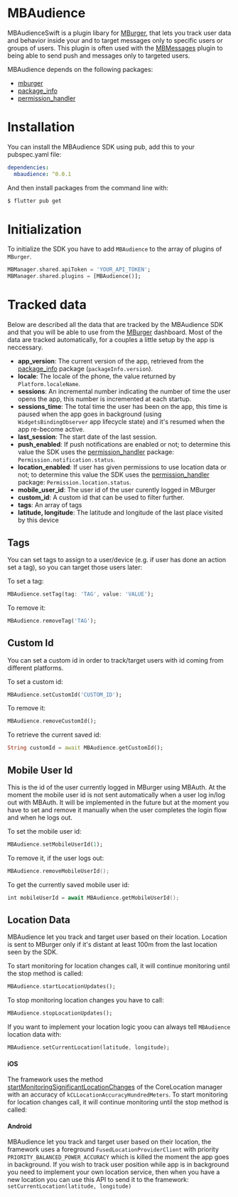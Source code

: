 # MBAudience

MBAudienceSwift is a plugin libary for [MBurger](https://mburger.cloud), that lets you track user data and behavior inside your and to target messages only to specific users or groups of users. This plugin is often used with the [MBMessages](https://github.com/Mumble-SRL/MBMessages-Flutter) plugin to being able to send push and messages only to targeted users.

MBAudience depends on the following packages:

 - [mburger](https://pub.dev/packages/mburger)
 - [package_info](https://pub.dev/packages/package_info)
 - [permission_handler](https://pub.dev/packages/permission_handler)

# Installation

You can install the MBAudience SDK using pub, add this to your pubspec.yaml file:

``` yaml
dependencies:
  mbaudience: ^0.0.1
```

And then install packages from the command line with:

``` bash
$ flutter pub get
```

# Initialization

To initialize the SDK you have to add `MBAudience` to the array of plugins of `MBurger`.

``` dart
MBManager.shared.apiToken = 'YOUR_API_TOKEN';
MBManager.shared.plugins = [MBAudience()];
```

# Tracked data

Below are described all the data that are tracked by the MBAudience SDK and that you will be able to use from the [MBurger](https://mburger.cloud) dashboard. Most of the data are tracked automatically, for a couples a little setup by the app is neccessary.

- **app_version**: The current version of the app, retrieved from the [package_info](https://pub.dev/packages/package_info) package (`packageInfo.version`).
- **locale**: The locale of the phone, the value returned by `Platform.localeName`.
- **sessions**: An incremental number indicating the number of time the user opens the app, this number is incremented at each startup.
- **sessions_time**: The total time the user has been on the app, this time is paused when the app goes in background (using `WidgetsBindingObserver` app lifecycle state) and it's resumed when the app re-become active.
- **last_session**: The start date of the last session.
- **push_enabled**: If push notifications are enabled or not; to determine this value the SDK uses the [permission_handler](https://pub.dev/packages/permission_handler) package: `Permission.notification.status`.
- **location_enabled**: If user has given permissions to use location data or not; to determine this value the SDK uses the [permission_handler](https://pub.dev/packages/permission_handler) package: `Permission.location.status`.
- **mobile_user_id**: The user id of the user curently logged in MBurger
- **custom_id**: A custom id that can be used to filter further.
- **tags**: An array of tags
- **latitude, longitude**: The latitude and longitude of the last place visited by this device

## Tags

You can set tags to assign to a user/device (e.g. if user has done an action set a tag), so you can target those users later:

To set a tag:

```dart
MBAudience.setTag(tag: 'TAG', value: 'VALUE');
```

To remove it:

```dart
MBAudience.removeTag('TAG');
```

## Custom Id

You can set a custom id in order to track/target users with id coming from different platforms. 

To set a custom id:

```dart
MBAudience.setCustomId('CUSTOM_ID');
```

To remove it:

```dart
MBAudience.removeCustomId();
```

To retrieve the current saved id:

```dart
String customId = await MBAudience.getCustomId();
```

## Mobile User Id

This is the id of the user currently logged in MBurger using MBAuth. At the moment the mobile user id is not sent automatically when a user log in/log out with MBAuth. It will be implemented in the future but at the moment you have to set and remove it manually when the user completes the login flow and when he logs out.

To set the mobile user id:

```dart
MBAudience.setMobileUserId(1);
```

To remove it, if the user logs out:

```swift
MBAudience.removeMobileUserId();
```

To get the currently saved mobile user id: 

```swift
int mobileUserId = await MBAudience.getMobileUserId();
```

## Location Data

MBAudience let you track and target user based on their location. Location is sent to MBurger only if it's distant at least 100m from the last location seen by the SDK.

To start monitoring for location changes call, it will continue monitoring until the stop method is called:

```dart
MBAudience.startLocationUpdates();
```

To stop monitoring location changes you have to call:

```dart
MBAudience.stopLocationUpdates();
```

If you want to implement your location logic yoou can always tell `MBAudience` location data with:

```dart
MBAudience.setCurrentLocation(latitude, longitude);
```

#### iOS
The framework uses the method [startMonitoringSignificantLocationChanges](https://developer.apple.com/documentation/corelocation/cllocationmanager/1423531-startmonitoringsignificantlocati) of the CoreLocation manager with an accuracy of `kCLLocationAccuracyHundredMeters`. To start monitoring for location changes call, it will continue monitoring until the stop method is called:

#### Android
MBAudience let you track and target user based on their location, the framework uses a foreground `FusedLocationProviderClient` with priority `PRIORITY_BALANCED_POWER_ACCURACY` which is killed the moment the app goes in background. If you wish to track user position while app is in background you need to implement your own location service, then when you have a new location you can use this API to send it to the framework: `setCurrentLocation(latitude, longitude)`
